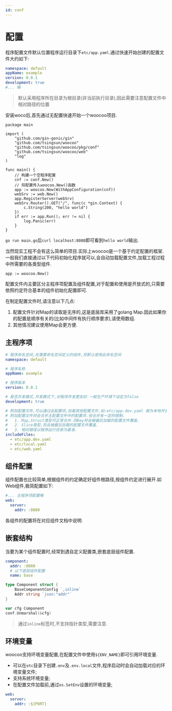```yaml
---
id: conf
---
```

# 配置

程序配置文件默认位置程序运行目录下`etc/app.yaml`.通过快速开始创建的配置文件大约如下:

```yaml
namespace: default
appName: example
version: 0.0.1
development: true
#... 略
```

>  默认采用程序所在目录为根目录(非当前执行目录),因此需要注意配置文件中相对路径的位置

安装woco后,首先通过无配置快速开始一个woocoo项目.

```
package main

import (
	"github.com/gin-gonic/gin"
	"github.com/tsingsun/woocoo"
	"github.com/tsingsun/woocoo/pkg/conf"
	"github.com/tsingsun/woocoo/web"
	"log"
)

func main() {
	// 构建一个空程序配置
	cnf := conf.New()
	// 将配置传入woocoo.New()函数
	app := woocoo.New(WithAppConfiguration(cnf))
	webSrv := web.New()
	app.RegisterServer(webSrv)
	webSrv.Router().GET("/", func(c *gin.Context) {
		c.String(200, "hello world")
	})
	if err := app.Run(); err != nil {
		log.Panic(err)
	}
}
```

`go run main.go`后`curl localhost:8080`即可看到`hello world`输出.

当然现实工程不会有这么简单的项目.实际上woocoo是一个基于约定配置的框架.
一般我们直接通过以下代码初始化程序就可以,会自动加载配置文件,加载工程过程中所需要的各类型组件.

```
app := woocoo.New()
```

配置文件内主要区分主程序项配置及组件配置,对于配置和使用是开放式的,只需要依照约定符合基本的组件初始化配置即可.

在制定配置文件时,请注意以下几点:

1. 配置文件针对Map的读取是无序的,这是底层库采用了golang Map.因此如果你的配置是顺序有关的(比如中间件有执行顺序要求),请使用数组.
2. 其他情况建议使用Map会更方便.

## 主程序项

```yaml
# 程序命名空间,在需要命名空间定义的组件,将默认使用此命名空间
namespace: default

# 程序名称
appName: example

# 程序版本
version: 0.0.1

# 是否开发模式,开发模式下,对程序开发更友好.一般生产环境下设定为false
development: true

# 附加配置文件,可以通过此配置项,加载其他配置文件,如:etc/app.dev.yaml 做为本地开发配置文件.
# 附加配置文件将会合并主配置文件中的配置项.但合并有一定的限制.
#   1. Map,Struct类型可正常合并.同Key将会被最后加载的配置文件覆盖.
#   2. Slice类型,将会被最后加载的配置文件覆盖.
#   3. 相对路径以程序运行目录为基准.
includeFiles:
  - etc/app.dev.yaml
  - etc/local.yaml
  - etc/web.yaml
```

## 组件配置

组件配置也比较简单,根据组件的约定确定好组件根路径,按组件约定进行展开.如Web组件,极简配置如下:

```yaml
#... 主程序项配置略
web:
  server:
    addr: :8080
```

各组件的配置将在对应组件文档中说明.

##  嵌套结构

当要为某个组件配置时,经常到遇自定义配置类,嵌套底层组件配置.

```yaml
component:
  addr: :8080
  # 以下底层组件配置
  name: base  
```

```go
type Component struct {
    BaseComponentConfig `,inline`
    Addr string `json:"addr"`
}

var cfg Component
conf.Unmarshal(&cfg)
```
> 通过`inline`标签时,不支持指针类型,需要注意.

## 环境变量

woocoo支持环境变量配置,在配置文件中使用`${ENV_NAME}`即可引用环境变量.

- 可以在`etc`目录下创建`.env`及`.env.local`文件,程序启动时会自动加载对应的环境变量文件;
- 支持系统环境变量;
- 在配置文件加载前,通过`os.SetEnv`设置的环境变量;

```yaml
web:
  server:
    addr: :${PORT}
```
